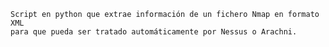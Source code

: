 	Script en python que extrae información de un fichero Nmap en formato XML
	para que pueda ser tratado automáticamente por Nessus o Arachni.
